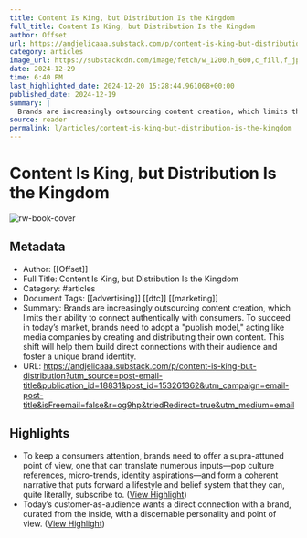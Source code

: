 ```yaml
---
title: Content Is King, but Distribution Is the Kingdom
full_title: Content Is King, but Distribution Is the Kingdom
author: Offset
url: https://andjelicaaa.substack.com/p/content-is-king-but-distribution?utm_source=post-email-title&publication_id=18831&post_id=153261362&utm_campaign=email-post-title&isFreemail=false&r=og9hp&triedRedirect=true&utm_medium=email
category: articles
image_url: https://substackcdn.com/image/fetch/w_1200,h_600,c_fill,f_jpg,q_auto:good,fl_progressive:steep,g_auto/https%3A%2F%2Fsubstack-post-media.s3.amazonaws.com%2Fpublic%2Fimages%2F2ee498f4-ec19-4525-bea8-3c1530723a6e_1028x1226.png
date: 2024-12-29
time: 6:40 PM
last_highlighted_date: 2024-12-20 15:28:44.961068+00:00
published_date: 2024-12-19
summary: |
  Brands are increasingly outsourcing content creation, which limits their ability to connect authentically with consumers. To succeed in today’s market, brands need to adopt a "publish model," acting like media companies by creating and distributing their own content. This shift will help them build direct connections with their audience and foster a unique brand identity.
source: reader
permalink: l/articles/content-is-king-but-distribution-is-the-kingdom
---
```

# Content Is King, but Distribution Is the Kingdom

![rw-book-cover](https://substackcdn.com/image/fetch/w_1200,h_600,c_fill,f_jpg,q_auto:good,fl_progressive:steep,g_auto/https%3A%2F%2Fsubstack-post-media.s3.amazonaws.com%2Fpublic%2Fimages%2F2ee498f4-ec19-4525-bea8-3c1530723a6e_1028x1226.png)

## Metadata
- Author: [[Offset]]
- Full Title: Content Is King, but Distribution Is the Kingdom
- Category: #articles
- Document Tags: [[advertising]] [[dtc]] [[marketing]] 
- Summary: Brands are increasingly outsourcing content creation, which limits their ability to connect authentically with consumers. To succeed in today’s market, brands need to adopt a "publish model," acting like media companies by creating and distributing their own content. This shift will help them build direct connections with their audience and foster a unique brand identity.
- URL: https://andjelicaaa.substack.com/p/content-is-king-but-distribution?utm_source=post-email-title&publication_id=18831&post_id=153261362&utm_campaign=email-post-title&isFreemail=false&r=og9hp&triedRedirect=true&utm_medium=email

## Highlights
- To keep a consumers attention, brands need to offer a supra-attuned point of view, one that can translate numerous inputs—pop culture references, micro-trends, identity aspirations—and form a coherent narrative that puts forward a lifestyle and belief system that they can, quite literally, subscribe to. ([View Highlight](https://read.readwise.io/read/01jfjaxsq5cm5pmc71s1zg1m38))
- Today’s customer-as-audience wants a direct connection with a brand, curated from the inside, with a discernable personality and point of view. ([View Highlight](https://read.readwise.io/read/01jfjayxc380wp077rz8rwp5kk))


